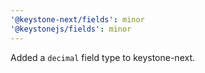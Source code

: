```yaml
---
'@keystone-next/fields': minor
'@keystonejs/fields': minor
---
```


Added a `decimal` field type to keystone-next.
